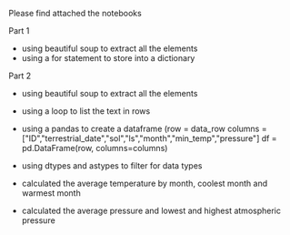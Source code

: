Please find attached the notebooks


Part 1 
- using beautiful soup to extract all the elements
- using a for statement to store into a dictionary 


Part 2
- using beautiful soup to extract all the elements
- using a loop to list the text in rows 
- using a pandas to create a dataframe (row = data_row
columns = ["ID","terrestrial_date","sol","ls","month","min_temp","pressure"]
df = pd.DataFrame(row, columns=columns)

- using dtypes and astypes to filter for data types 
- calculated the average temperature by month, coolest month and warmest month 
- calculated the average pressure and lowest and highest atmospheric pressure
